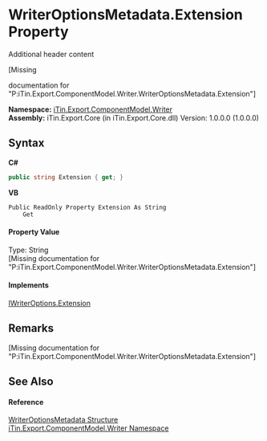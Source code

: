 # WriterOptionsMetadata.Extension Property 
Additional header content 

\[Missing <summary> documentation for "P:iTin.Export.ComponentModel.Writer.WriterOptionsMetadata.Extension"\]

**Namespace:**&nbsp;<a href="37973b78-6b66-1218-9d7d-14680ab2aeda">iTin.Export.ComponentModel.Writer</a><br />**Assembly:**&nbsp;iTin.Export.Core (in iTin.Export.Core.dll) Version: 1.0.0.0 (1.0.0.0)

## Syntax

**C#**<br />
``` C#
public string Extension { get; }
```

**VB**<br />
``` VB
Public ReadOnly Property Extension As String
	Get
```


#### Property Value
Type: String<br />\[Missing <value> documentation for "P:iTin.Export.ComponentModel.Writer.WriterOptionsMetadata.Extension"\]

#### Implements
<a href="bec86cf2-df9b-79d9-d6cf-4da86d2d910d">IWriterOptions.Extension</a><br />

## Remarks
\[Missing <remarks> documentation for "P:iTin.Export.ComponentModel.Writer.WriterOptionsMetadata.Extension"\]

## See Also


#### Reference
<a href="b24b9473-149a-afa2-64da-5ce5062b5695">WriterOptionsMetadata Structure</a><br /><a href="37973b78-6b66-1218-9d7d-14680ab2aeda">iTin.Export.ComponentModel.Writer Namespace</a><br />